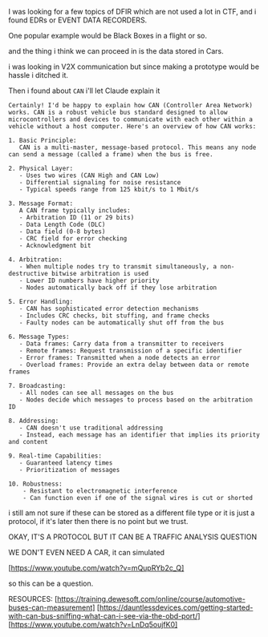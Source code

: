 I was looking for a few topics of DFIR which are not used a lot in CTF, and i found EDRs or EVENT DATA RECORDERS.

One popular example would be Black Boxes in a flight or so.

and the thing i think we can proceed in is the data stored in Cars.

i was looking in V2X communication but since making a prototype would be hassle i ditched it.

Then i found about `CAN` i'll let Claude explain it

```
Certainly! I'd be happy to explain how CAN (Controller Area Network) works. CAN is a robust vehicle bus standard designed to allow microcontrollers and devices to communicate with each other within a vehicle without a host computer. Here's an overview of how CAN works:

1. Basic Principle:
   CAN is a multi-master, message-based protocol. This means any node can send a message (called a frame) when the bus is free.

2. Physical Layer:
   - Uses two wires (CAN High and CAN Low)
   - Differential signaling for noise resistance
   - Typical speeds range from 125 kbit/s to 1 Mbit/s

3. Message Format:
   A CAN frame typically includes:
   - Arbitration ID (11 or 29 bits)
   - Data Length Code (DLC)
   - Data field (0-8 bytes)
   - CRC field for error checking
   - Acknowledgment bit

4. Arbitration:
   - When multiple nodes try to transmit simultaneously, a non-destructive bitwise arbitration is used
   - Lower ID numbers have higher priority
   - Nodes automatically back off if they lose arbitration

5. Error Handling:
   - CAN has sophisticated error detection mechanisms
   - Includes CRC checks, bit stuffing, and frame checks
   - Faulty nodes can be automatically shut off from the bus

6. Message Types:
   - Data frames: Carry data from a transmitter to receivers
   - Remote frames: Request transmission of a specific identifier
   - Error frames: Transmitted when a node detects an error
   - Overload frames: Provide an extra delay between data or remote frames

7. Broadcasting:
   - All nodes can see all messages on the bus
   - Nodes decide which messages to process based on the arbitration ID

8. Addressing:
   - CAN doesn't use traditional addressing
   - Instead, each message has an identifier that implies its priority and content

9. Real-time Capabilities:
   - Guaranteed latency times
   - Prioritization of messages

10. Robustness:
    - Resistant to electromagnetic interference
    - Can function even if one of the signal wires is cut or shorted
```

i still am not sure if these can be stored as a different file type or it is just a protocol, if it's later then there is no point but we trust.

OKAY, IT'S A PROTOCOL BUT IT CAN BE A TRAFFIC ANALYSIS QUESTION

WE DON'T EVEN NEED A CAR, it can simulated

[https://www.youtube.com/watch?v=mQupRYb2c_Q]

so this can be a question.


RESOURCES:
[https://training.dewesoft.com/online/course/automotive-buses-can-measurement]
[https://dauntlessdevices.com/getting-started-with-can-bus-sniffing-what-can-i-see-via-the-obd-port/]
[https://www.youtube.com/watch?v=LnDq5oujfK0]


